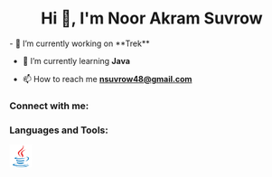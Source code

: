 <h1 align="center">Hi 👋, I'm Noor Akram Suvrow</h1>
- 🔭 I’m currently working on **Trek**

- 🌱 I’m currently learning **Java**

- 📫 How to reach me **nsuvrow48@gmail.com**

<h3 align="left">Connect with me:</h3>
<p align="left">
</p>

<h3 align="left">Languages and Tools:</h3>
<p align="left"> <a href="https://www.java.com" target="_blank" rel="noreferrer"> <img src="https://raw.githubusercontent.com/devicons/devicon/master/icons/java/java-original.svg" alt="java" width="40" height="40"/> </a> </p>
